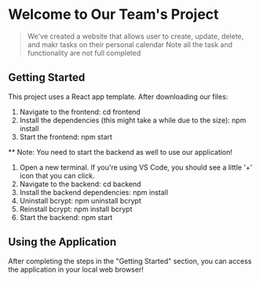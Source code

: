 # Welcome to Our Team's Project
> We've created a website that allows user to create, update, delete, and makr tasks on their personal calendar
> Note all the task and functionality are not full completed

## Getting Started
This project uses a React app template. After downloading our files:

1. Navigate to the frontend: cd frontend
2. Install the dependencies (this might take a while due to the size): npm install
3. Start the frontend: npm start

** Note: You need to start the backend as well to use our application! 

1. Open a new terminal. If you're using VS Code, you should see a little '+' icon that you can click.
2. Navigate to the backend: cd backend
3. Install the backend dependencies: npm install
4. Uninstall bcrypt: npm uninstall bcrypt
5. Reinstall bcrypt: npm install bcrypt
6. Start the backend: npm start

## Using the Application
After completing the steps in the "Getting Started" section, you can access the application in your local web browser!
